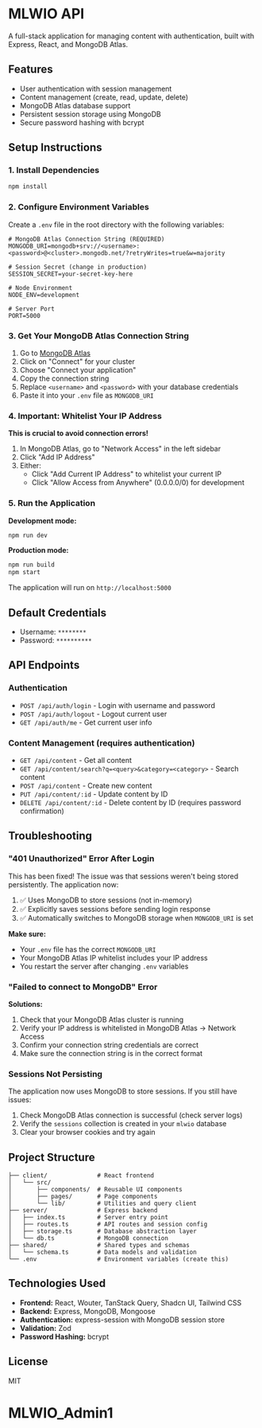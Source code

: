 # MLWIO API

A full-stack application for managing content with authentication, built with Express, React, and MongoDB Atlas.

## Features

- User authentication with session management
- Content management (create, read, update, delete)
- MongoDB Atlas database support
- Persistent session storage using MongoDB
- Secure password hashing with bcrypt

## Setup Instructions

### 1. Install Dependencies

```bash
npm install
```

### 2. Configure Environment Variables

Create a `.env` file in the root directory with the following variables:

```env
# MongoDB Atlas Connection String (REQUIRED)
MONGODB_URI=mongodb+srv://<username>:<password>@<cluster>.mongodb.net/?retryWrites=true&w=majority

# Session Secret (change in production)
SESSION_SECRET=your-secret-key-here

# Node Environment
NODE_ENV=development

# Server Port
PORT=5000
```

### 3. Get Your MongoDB Atlas Connection String

1. Go to [MongoDB Atlas](https://cloud.mongodb.com/)
2. Click on "Connect" for your cluster
3. Choose "Connect your application"
4. Copy the connection string
5. Replace `<username>` and `<password>` with your database credentials
6. Paste it into your `.env` file as `MONGODB_URI`

### 4. Important: Whitelist Your IP Address

**This is crucial to avoid connection errors!**

1. In MongoDB Atlas, go to "Network Access" in the left sidebar
2. Click "Add IP Address"
3. Either:
   - Click "Add Current IP Address" to whitelist your current IP
   - Click "Allow Access from Anywhere" (0.0.0.0/0) for development

### 5. Run the Application

**Development mode:**
```bash
npm run dev
```

**Production mode:**
```bash
npm run build
npm start
```

The application will run on `http://localhost:5000`

## Default Credentials

- Username: `********`
- Password: `**********`

## API Endpoints

### Authentication
- `POST /api/auth/login` - Login with username and password
- `POST /api/auth/logout` - Logout current user
- `GET /api/auth/me` - Get current user info

### Content Management (requires authentication)
- `GET /api/content` - Get all content
- `GET /api/content/search?q=<query>&category=<category>` - Search content
- `POST /api/content` - Create new content
- `PUT /api/content/:id` - Update content by ID
- `DELETE /api/content/:id` - Delete content by ID (requires password confirmation)

## Troubleshooting

### "401 Unauthorized" Error After Login

This has been fixed! The issue was that sessions weren't being stored persistently. The application now:

1. ✅ Uses MongoDB to store sessions (not in-memory)
2. ✅ Explicitly saves sessions before sending login response
3. ✅ Automatically switches to MongoDB storage when `MONGODB_URI` is set

**Make sure:**
- Your `.env` file has the correct `MONGODB_URI`
- Your MongoDB Atlas IP whitelist includes your IP address
- You restart the server after changing `.env` variables

### "Failed to connect to MongoDB" Error

**Solutions:**
1. Check that your MongoDB Atlas cluster is running
2. Verify your IP address is whitelisted in MongoDB Atlas → Network Access
3. Confirm your connection string credentials are correct
4. Make sure the connection string is in the correct format

### Sessions Not Persisting

The application now uses MongoDB to store sessions. If you still have issues:

1. Check MongoDB Atlas connection is successful (check server logs)
2. Verify the `sessions` collection is created in your `mlwio` database
3. Clear your browser cookies and try again

## Project Structure

```
├── client/              # React frontend
│   └── src/
│       ├── components/  # Reusable UI components
│       ├── pages/       # Page components
│       └── lib/         # Utilities and query client
├── server/              # Express backend
│   ├── index.ts         # Server entry point
│   ├── routes.ts        # API routes and session config
│   ├── storage.ts       # Database abstraction layer
│   └── db.ts            # MongoDB connection
├── shared/              # Shared types and schemas
│   └── schema.ts        # Data models and validation
└── .env                 # Environment variables (create this)
```

## Technologies Used

- **Frontend:** React, Wouter, TanStack Query, Shadcn UI, Tailwind CSS
- **Backend:** Express, MongoDB, Mongoose
- **Authentication:** express-session with MongoDB session store
- **Validation:** Zod
- **Password Hashing:** bcrypt

## License

MIT
# MLWIO_Admin1
